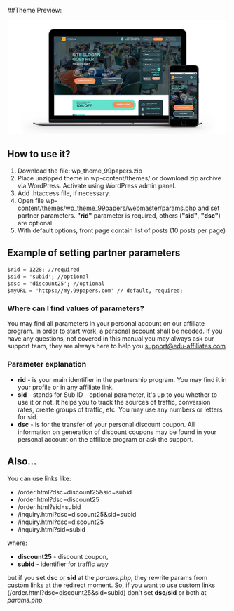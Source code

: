 ##Theme Preview:

![Theme-Preview](https://github.com/edu-affiliates/wp_theme_99papers/blob/master/99papers.jpg "<Sitename> preview. Essay writing service WordPress theme.")



## How to use it?

1. Download the file: wp_theme_99papers.zip
2. Place unzipped theme in wp-content/themes/ or download zip archive via WordPress. Activate using WordPress admin panel.
3. Add .htaccess file, if necessary.
4. Open file wp-content/themes/wp_theme_99papers/webmaster/params.php and set partner parameters. **"rid"** parameter is required, others (**"sid"**, **"dsc"**) are optional
5. With default options, front page contain list of posts (10 posts per page)

## Example of setting partner parameters


```
$rid = 1228; //required
$sid = 'subid'; //optional
$dsc = 'discount25'; //optional
$myURL = 'https://my.99papers.com' // default, required;
```

### Where can I find values of parameters?

You may find all parameters in your personal account on our affiliate program. In order to start work, a personal account shall be needed. If you have any questions, not covered in this manual you may always ask our support team, they are always here to help you [support@edu-affiliates.com](support@edu-affiliates.com)


### Parameter explanation

- **rid** - is your main identifier in the partnership program. You may find it in your profile or in any affiliate link.
- **sid** - stands for Sub ID - optional parameter, it's up to you whether to use it or not. It helps you to track the sources of traffic, conversion rates, create groups of traffic, etc. You may use any numbers or letters for sid.
- **dsc** - is for the transfer of your personal discount coupon. All information on generation of discount coupons may be found in your personal account on the affiliate program or ask the support.

## Also...

You can use links like:

* /order.html?dsc=discount25&sid=subid
* /order.html?dsc=discount25
* /order.html?sid=subid
* /inquiry.html?dsc=discount25&sid=subid
* /inquiry.html?dsc=discount25
* /inquiry.html?sid=subid

where: 
- **discount25** - discount coupon, 
- **subid** - identifier for traffic way

but if you set **dsc** or **sid** at the _params.php_, they rewrite params from custom links at the redirect moment. 
So, if you want to use custom links (/order.html?dsc=discount25&sid=subid) don't set **dsc**/**sid** or both at _params.php_